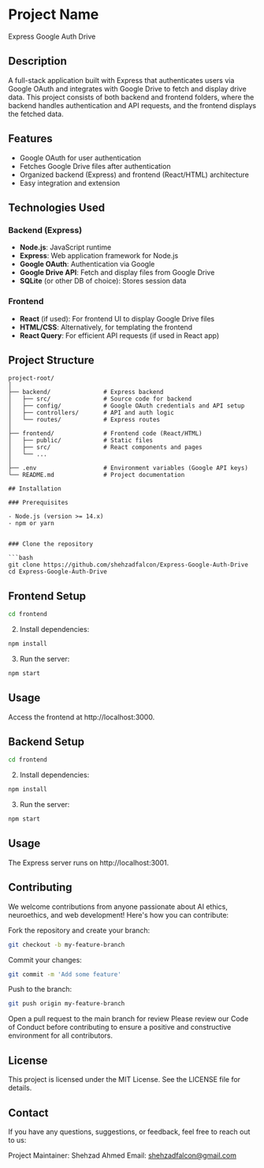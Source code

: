 # Project Name
Express Google Auth Drive

## Description
A full-stack application built with Express that authenticates users via Google OAuth and integrates with Google Drive to fetch and display drive data. This project consists of both backend and frontend folders, where the backend handles authentication and API requests, and the frontend displays the fetched data.

## Features
- Google OAuth for user authentication
- Fetches Google Drive files after authentication
- Organized backend (Express) and frontend (React/HTML) architecture
- Easy integration and extension

## Technologies Used

### Backend (Express)
- **Node.js**: JavaScript runtime
- **Express**: Web application framework for Node.js
- **Google OAuth**: Authentication via Google
- **Google Drive API**: Fetch and display files from Google Drive
- **SQLite** (or other DB of choice): Stores session data

### Frontend
- **React** (if used): For frontend UI to display Google Drive files
- **HTML/CSS**: Alternatively, for templating the frontend
- **React Query**: For efficient API requests (if used in React app)

## Project Structure
```plaintext
project-root/
│
├── backend/               # Express backend
│   ├── src/               # Source code for backend
│   ├── config/            # Google OAuth credentials and API setup
│   ├── controllers/       # API and auth logic
│   └── routes/            # Express routes
│
├── frontend/              # Frontend code (React/HTML)
│   ├── public/            # Static files
│   ├── src/               # React components and pages
│   └── ...
│
├── .env                   # Environment variables (Google API keys)
└── README.md              # Project documentation

## Installation

### Prerequisites

- Node.js (version >= 14.x)
- npm or yarn


### Clone the repository

```bash
git clone https://github.com/shehzadfalcon/Express-Google-Auth-Drive
cd Express-Google-Auth-Drive
```


## Frontend Setup

```bash
cd frontend
```
2. Install dependencies:

```bash
npm install
```
3. Run the server:

```bash
npm start
```

## Usage
Access the frontend at http://localhost:3000.

## Backend Setup

```bash
cd frontend
```
2. Install dependencies:

```bash
npm install
```
3. Run the server:

```bash
npm start
```

## Usage
The Express server runs on http://localhost:3001.


## Contributing
We welcome contributions from anyone passionate about AI ethics, neuroethics, and web development! Here's how you can contribute:

Fork the repository and create your branch:
```bash
git checkout -b my-feature-branch
```
Commit your changes: 
```bash
git commit -m 'Add some feature'
```
Push to the branch: 
```bash
git push origin my-feature-branch
```
Open a pull request to the main branch for review
Please review our Code of Conduct before contributing to ensure a positive and constructive environment for all contributors.


## License
This project is licensed under the MIT License. See the LICENSE file for details.

## Contact
If you have any questions, suggestions, or feedback, feel free to reach out to us:

Project Maintainer: Shehzad Ahmed
Email: shehzadfalcon@gmail.com